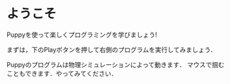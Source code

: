# ようこそ

Puppyを使って楽しくプログラミングを学びましょう!

まずは，下のPlayボタンを押して右側のプログラムを実行してみましょう．

Puppyのプログラムは物理シミュレーションによって動きます．
マウスで掴むこともできます．やってみてください．